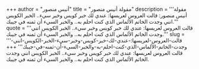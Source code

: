 +++
author = "أنيس منصور"
title = "مقولة أنيس منصور"
description = '''مقولة أنيس منصور: قالت العروس لعريسها: عندي لك خبر كويس وخبر سيء.. الخبر الكويس انني وجدت الخاتم الألماس الذي كنت احلم به.. والخبر السيء أن ثمنه في جيبك.'''
quote = '''قالت العروس لعريسها: عندي لك خبر كويس وخبر سيء.. الخبر الكويس انني وجدت الخاتم الألماس الذي كنت احلم به.. والخبر السيء أن ثمنه في جيبك.'''
slug = '''قالت-العروس-لعريسها:-عندي-لك-خبر-كويس-وخبر-سيء-الخبر-الكويس-انني-وجدت-الخاتم-الألماس-الذي-كنت-احلم-به-والخبر-السيء-أن-ثمنه-في-جيبك'''
+++
قالت العروس لعريسها: عندي لك خبر كويس وخبر سيء.. الخبر الكويس انني وجدت الخاتم الألماس الذي كنت احلم به.. والخبر السيء أن ثمنه في جيبك.
